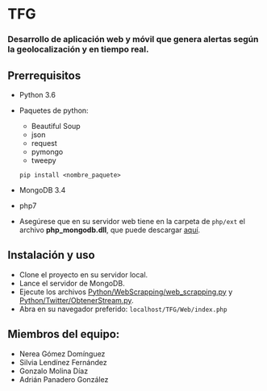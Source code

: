 # TFG
### Desarrollo de aplicación web y móvil que genera alertas según la geolocalización y en tiempo real.

## Prerrequisitos
- Python 3.6
- Paquetes de python:
  - Beautiful Soup
  - json
  - request
  - pymongo
  - tweepy
  
  ```pip install <nombre_paquete>```

- MongoDB 3.4
- php7
- Asegúrese que en su servidor web tiene en la carpeta de ```php/ext``` el archivo **php_mongodb.dll**, que puede descargar [aquí](https://pecl.php.net/package/mongodb).

## Instalación y uso
- Clone el proyecto en su servidor local.
- Lance el servidor de MongoDB.
- Ejecute los archivos [Python/WebScrapping/web_scrapping.py](Python/WebScrapping/web_scrapping.py) y [Python/Twitter/ObtenerStream.py](Python/Twitter/ObtenerStream.py).
- Abra en su navegador preferido: ```localhost/TFG/Web/index.php``` 

## Miembros del equipo:  
* Nerea Gómez Domínguez
* Silvia Lendínez Fernández
* Gonzalo Molina Díaz
* Adrián Panadero González
